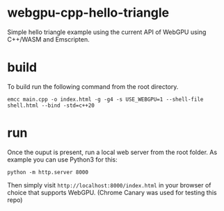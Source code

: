 # webgpu-cpp-hello-triangle

Simple hello triangle example using the current API of WebGPU using C++/WASM and Emscripten.

# build
To build run the following command from the root directory.
```
emcc main.cpp -o index.html -g -g4 -s USE_WEBGPU=1 --shell-file shell.html --bind -std=c++20
```

# run

Once the ouput is present, run a local web server from the root folder. As example you can use Python3 for this:
```
python -m http.server 8000
```

Then simply visit `http://localhost:8000/index.html` in your browser of choice that supports WebGPU. (Chrome Canary was used for testing this repo)
